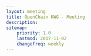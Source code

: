 ```yaml
---
layout: meeting
title: OpenChain KWG - Meeting
description: 
sitemap:
    priority: 1.0
    lastmod: 2017-11-02
    changefreq: weekly
---
```

